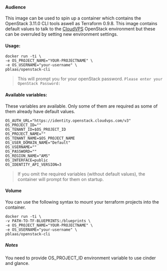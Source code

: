 #### Audience

This image can be used to spin up a container which contains the OpenStack 3.11.0 CLI tools aswell as Terraform 0.9.8.
This image contains default values to talk to the [CloudVPS][1] OpenStack environment but these can be overruled by setting new environment settings.

#### Usage:
```
docker run -ti \
-e OS_PROJECT_NAME="YOUR-PROJECTNAME" \
-e OS_USERNAME="your-username" \
pblaas/openstack-cli
```
>This will prompt you for your openStack password.
`Please enter your OpenStack Password:`

#### Available variables:

These variables are available. Only some of them are required as some of them already have default values.
```
OS_AUTH_URL="https://identity.openstack.cloudvps.com/v3"
OS_PROJECT_ID=""
OS_TENANT_ID=$OS_PROJECT_ID
OS_PROJECT_NAME=""
OS_TENANT_NAME=$OS_PROJECT_NAME
OS_USER_DOMAIN_NAME="Default"
OS_USERNAME=""
OS_PASSWORD=""
OS_REGION_NAME="AMS"
OS_INTERFACE=public
OS_IDENTITY_API_VERSION=3
```
>If you omit the required variables (without default values), the container will prompt for them on startup.

#### Volume 
You can use the following syntax to  mount  your terraform projects into the container.
```
docker run -ti \
-v PATH-TO-TF-BLUEPRINTS:/blueprints \
-e OS_PROJECT_NAME="YOUR-PROJECTNAME" \
-e OS_USERNAME="your-username" \
pblaas/openstack-cli
```

##### Notes

You need to provide OS_PROJECT_ID environment variable to use cinder and glance.

[1]: https://www.cloudvps.com/ "CloudVPS"
